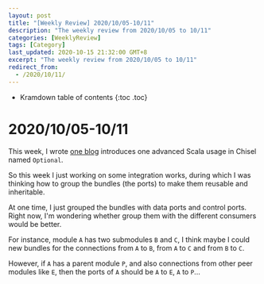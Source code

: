 ```yaml
---
layout: post
title: "[Weekly Review] 2020/10/05-10/11"
description: "The weekly review from 2020/10/05 to 10/11"
categories: [WeeklyReview]
tags: [Category]
last_updated: 2020-10-15 21:32:00 GMT+8
excerpt: "The weekly review from 2020/10/05 to 10/11"
redirect_from:
  - /2020/10/11/
---
```


* Kramdown table of contents
{:toc .toc}
# 2020/10/05-10/11

This week, I wrote [one blog](https://singularitykchen.github.io/blog/2020/10/08/Code-Study-Chisel-in-Rocketchip-3-Bundle/) introduces one advanced Scala usage in Chisel named `Optional`.

So this week I just working on some integration works, during which I was thinking how to group the bundles (the ports) to make them reusable and inheritable.

At one time, I just grouped the bundles with data ports and control ports. Right now, I'm wondering whether group them with the different consumers would be better.

For instance, module `A` has two submodules `B` and `C`, I think maybe I could new bundles for the connections from `A` to `B`, from `A` to `C` and from `B` to `C`. 

However, if `A` has a parent module `P`, and also connections from other peer modules like `E`, then the ports of `A` should be `A` to `E`, `A` to `P`...